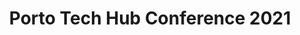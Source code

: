 ---
layout: "resource"
title: "Porto Tech Hub Conference 2021"
image: "porto-tech-hub-conference.jpg"
type: "Virtual"
tags: ["Porto"]
date_to: "2021-10-19"
website: "https://portotechhub.com/conference-2021/"
---
